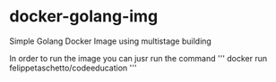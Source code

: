# docker-golang-img
Simple Golang Docker Image using multistage building

In order to run the image you can jusr run the command
''' docker run felippetaschetto/codeeducation '''
